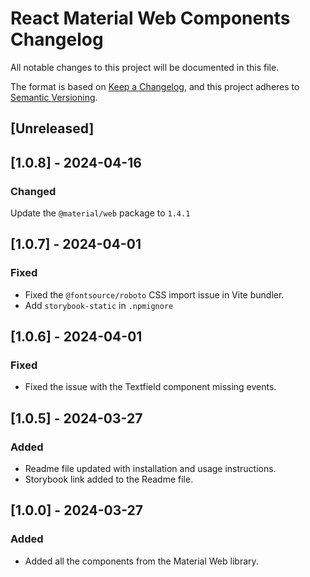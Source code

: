 # React Material Web Components Changelog

All notable changes to this project will be documented in this file.

The format is based on [Keep a Changelog](https://keepachangelog.com/en/1.0.0/),
and this project adheres to [Semantic Versioning](https://semver.org/spec/v2.0.0.html).

## [Unreleased]

## [1.0.8] - 2024-04-16

### Changed
Update the `@material/web` package to `1.4.1`

## [1.0.7] - 2024-04-01

### Fixed
- Fixed the `@fontsource/roboto` CSS import issue in Vite bundler.
- Add `storybook-static` in `.npmignore`

## [1.0.6] - 2024-04-01

### Fixed
- Fixed the issue with the Textfield component missing events.

## [1.0.5] - 2024-03-27

### Added
- Readme file updated with installation and usage instructions.
- Storybook link added to the Readme file.

## [1.0.0] - 2024-03-27

### Added
- Added all the components from the Material Web library.